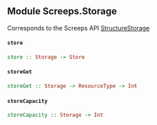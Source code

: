 ## Module Screeps.Storage

Corresponds to the Screeps API [StructureStorage](http://support.screeps.com/hc/en-us/articles/208436805-StructureStorage)

#### `store`

``` purescript
store :: Storage -> Store
```

#### `storeGet`

``` purescript
storeGet :: Storage -> ResourceType -> Int
```

#### `storeCapacity`

``` purescript
storeCapacity :: Storage -> Int
```


